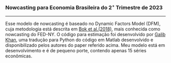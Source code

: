 
### Nowcasting para Economia Brasileira do $2^{\circ}$ Trimestre de 2023
-------------------------------------------------------------------------------------
 
Esse modelo de nowcasting é baseado no Dynamic Factors Model (DFM), cuja metodologia está descrita em [Bok et al.(2018)](https://www.annualreviews.org/doi/abs/10.1146/annurev-economics-080217-053214?casa_token=ZjbzO36E7fQAAAAA%3A9hPvKU2KUCuhXaqYDtbQ29vX5rNClZJI_scp0MKiYpq68ChvDERCBF5oNl1rh91w99Z3VbdgYNsa), mais conhecida como nowcasting do FED-NY. O código para estimação foi desenvolvido por [Galib Khan](https://github.com/MajesticKhan/Nowcasting-Python), uma tradução para Python do código em Matlab desenvolvido e disponibilizado pelos autores do paper referido acima. Meu modelo está em desenvolvimento e é de pequeno porte, contendo apenas 15 séries econômicas.



